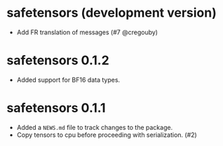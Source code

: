 # safetensors (development version)

* Add FR translation of messages (#7 @cregouby)

# safetensors 0.1.2

* Added support for BF16 data types.

# safetensors 0.1.1

* Added a `NEWS.md` file to track changes to the package.
* Copy tensors to cpu before proceeding with serialization. (#2)
